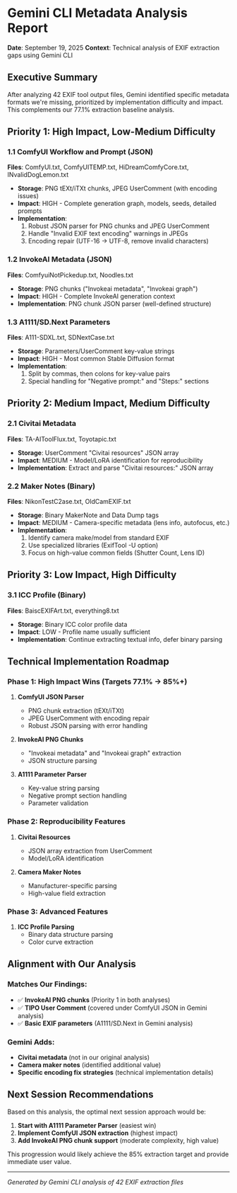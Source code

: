 # Gemini CLI Metadata Analysis Report
**Date**: September 19, 2025
**Context**: Technical analysis of EXIF extraction gaps using Gemini CLI

## Executive Summary
After analyzing 42 EXIF tool output files, Gemini identified specific metadata formats we're missing, prioritized by implementation difficulty and impact. This complements our 77.1% extraction baseline analysis.

## Priority 1: High Impact, Low-Medium Difficulty

### 1.1 ComfyUI Workflow and Prompt (JSON)
**Files**: ComfyUI.txt, ComfyUITEMP.txt, HiDreamComfyCore.txt, INvalidDogLemon.txt
- **Storage**: PNG tEXt/iTXt chunks, JPEG UserComment (with encoding issues)
- **Impact**: HIGH - Complete generation graph, models, seeds, detailed prompts
- **Implementation**:
  1. Robust JSON parser for PNG chunks and JPEG UserComment
  2. Handle "Invalid EXIF text encoding" warnings in JPEGs
  3. Encoding repair (UTF-16 → UTF-8, remove invalid characters)

### 1.2 InvokeAI Metadata (JSON)
**Files**: ComfyuiNotPickedup.txt, Noodles.txt
- **Storage**: PNG chunks ("Invokeai metadata", "Invokeai graph")
- **Impact**: HIGH - Complete InvokeAI generation context
- **Implementation**: PNG chunk JSON parser (well-defined structure)

### 1.3 A1111/SD.Next Parameters
**Files**: A111-SDXL.txt, SDNextCase.txt
- **Storage**: Parameters/UserComment key-value strings
- **Impact**: HIGH - Most common Stable Diffusion format
- **Implementation**:
  1. Split by commas, then colons for key-value pairs
  2. Special handling for "Negative prompt:" and "Steps:" sections

## Priority 2: Medium Impact, Medium Difficulty

### 2.1 Civitai Metadata
**Files**: TA-AIToolFlux.txt, Toyotapic.txt
- **Storage**: UserComment "Civitai resources" JSON array
- **Impact**: MEDIUM - Model/LoRA identification for reproducibility
- **Implementation**: Extract and parse "Civitai resources:" JSON array

### 2.2 Maker Notes (Binary)
**Files**: NikonTestC2ase.txt, OldCamEXIF.txt
- **Storage**: Binary MakerNote and Data Dump tags
- **Impact**: MEDIUM - Camera-specific metadata (lens info, autofocus, etc.)
- **Implementation**:
  1. Identify camera make/model from standard EXIF
  2. Use specialized libraries (ExifTool -U option)
  3. Focus on high-value common fields (Shutter Count, Lens ID)

## Priority 3: Low Impact, High Difficulty

### 3.1 ICC Profile (Binary)
**Files**: BaiscEXIFArt.txt, everything8.txt
- **Storage**: Binary ICC color profile data
- **Impact**: LOW - Profile name usually sufficient
- **Implementation**: Continue extracting textual info, defer binary parsing

## Technical Implementation Roadmap

### Phase 1: High Impact Wins (Targets 77.1% → 85%+)
1. **ComfyUI JSON Parser**
   - PNG chunk extraction (tEXt/iTXt)
   - JPEG UserComment with encoding repair
   - Robust JSON parsing with error handling

2. **InvokeAI PNG Chunks**
   - "Invokeai metadata" and "Invokeai graph" extraction
   - JSON structure parsing

3. **A1111 Parameter Parser**
   - Key-value string parsing
   - Negative prompt section handling
   - Parameter validation

### Phase 2: Reproducibility Features
1. **Civitai Resources**
   - JSON array extraction from UserComment
   - Model/LoRA identification

2. **Camera Maker Notes**
   - Manufacturer-specific parsing
   - High-value field extraction

### Phase 3: Advanced Features
1. **ICC Profile Parsing**
   - Binary data structure parsing
   - Color curve extraction

## Alignment with Our Analysis

### Matches Our Findings:
- ✅ **InvokeAI PNG chunks** (Priority 1 in both analyses)
- ✅ **TIPO User Comment** (covered under ComfyUI JSON in Gemini analysis)
- ✅ **Basic EXIF parameters** (A1111/SD.Next in Gemini analysis)

### Gemini Adds:
- **Civitai metadata** (not in our original analysis)
- **Camera maker notes** (identified additional value)
- **Specific encoding fix strategies** (technical implementation details)

## Next Session Recommendations

Based on this analysis, the optimal next session approach would be:

1. **Start with A1111 Parameter Parser** (easiest win)
2. **Implement ComfyUI JSON extraction** (highest impact)
3. **Add InvokeAI PNG chunk support** (moderate complexity, high value)

This progression would likely achieve the 85% extraction target and provide immediate user value.

---
*Generated by Gemini CLI analysis of 42 EXIF extraction files*